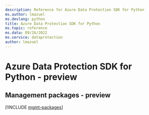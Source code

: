 ```yaml
---
description: Reference for Azure Data Protection SDK for Python
ms.author: lmazuel
ms.devlang: python
title: Azure Data Protection SDK for Python
ms.topic: reference
ms.data: 09/26/2022
ms.service: dataprotection
author: lmazuel
---
```

# Azure Data Protection SDK for Python - preview

## Management packages - preview
[!INCLUDE [mgmt-packages](data-protection-mgmt-index.md)]